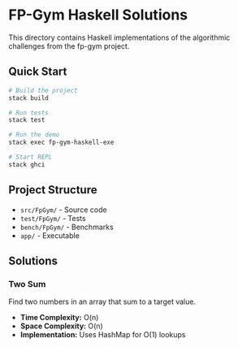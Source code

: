 # FP-Gym Haskell Solutions

This directory contains Haskell implementations of the algorithmic challenges from the fp-gym project.

## Quick Start

```bash
# Build the project
stack build

# Run tests
stack test

# Run the demo
stack exec fp-gym-haskell-exe

# Start REPL
stack ghci
```

## Project Structure

- `src/FpGym/` - Source code
- `test/FpGym/` - Tests  
- `bench/FpGym/` - Benchmarks
- `app/` - Executable

## Solutions

### Two Sum

Find two numbers in an array that sum to a target value.

- **Time Complexity:** O(n)
- **Space Complexity:** O(n)
- **Implementation:** Uses HashMap for O(1) lookups
